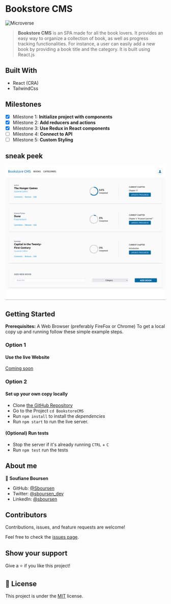 # Bookstore CMS

![Microverse](https://img.shields.io/badge/Microverse-blueviolet)

> **Bookstore CMS** is an SPA made for all the book lovers. It provides an easy way to organize a collection of book, as well as progress tracking functionalities. For instance, a user can easily add a new book by providing a book title and the category.
> It is built using React.js

## Built With

- React (CRA)
- TailwindCss

## Milestones

- [x] Milestone 1: **Initialize project with components**
- [x] Milestone 2: **Add reducers and actions**
- [x] Milestone 3: **Use Redux in React components**
- [ ] Milestone 4: **Connect to API**
- [ ] Milestone 5: **Custom Styling**

## sneak peek

![Application screenshot](./public/images/appscreenshot.png)

## Getting Started

**Prerequisites:** A Web Browser (preferably FireFox or Chrome)
To get a local copy up and running follow these simple example steps.

### **Option 1**

#### Use the live Website

[Coming soon](https://)

### **Option 2**

#### Set up your own copy locally

- Clone [the GitHub Repository](https://github.com/Sboursen/BookstoreCMS)
- Go to the Project `cd BookstoreCMS`
- Run `npm install` to install the _dependencies_
- Run `npm start` to run the live server.

#### (Optional) Run tests

- Stop the server if it's already running `CTRL` + `C`
- Run `npm test` run the tests

## About me

👤 **Soufiane Boursen**

- GitHub: [@Sboursen](https://github.com/Sboursen)
- Twitter: [@sboursen_dev](https://twitter.com/sboursen_dev)
- LinkedIn: [@sboursen](https://linkedin.com/in/sboursen)

## Contributors

Contributions, issues, and feature requests are welcome!

Feel free to check the [issues page](../../issues/).

## Show your support

Give a ⭐️ if you like this project!

## 📝 License

This project is under the [MIT](./LICENSE) license.
